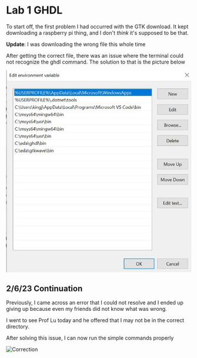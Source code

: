 # Lab 1 GHDL 


To start off, the first problem I had occurred with the GTK download.
It kept downloading a raspberry pi thing, and I don't *think* it's supposed to be that. 


**Update**: I was downloading the wrong file this whole time

After getting the correct file, there was an issue where the terminal could not recognize the ghdl command. The solution to that is the picture below


![Picture of updated PATH](https://github.com/jagbata/EE322/blob/main/Lab%201/Path.jpg)

## 2/6/23 Continuation

Previously, I came across an error that I could not resolve and I ended up giving up because even my friends did not know what was wrong. 

I went to see Prof Lu today and he offered that I may not be in the correct directory.

After solving this issue, I can now run the simple commands properly

![Correction]([https://github.com/jagbata/EE322/blob/main/Lab%201/Correction.jpg)

